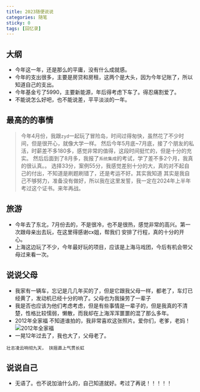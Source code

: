```yaml
---
title: 2023随便说说
categories: 随笔
sticky: 0
tags: [回忆录]
---
```

## 大纲
* 今年这一年，还是那么的平庸，没有什么成就感。
* 今年的支出很多，主要是房贷和房租，这两个是大头，因为今年记账了，所以知道自己的支出。
* 今年基金亏了5990，主要新能源，年后得考虑下车了。得忍痛割爱了。
* 不能说怎么好吧，也不能说差，平平淡淡的一年。

## 最高的的事情
> 今年4月份，我跟`zyd`一起玩了冒险岛，时间过得匆快，虽然花了不少时间，但是很开心，就像大学一样。
> 然后今年5月底~7月底，接了个朋友的私活，时薪差不多180多，感觉非常的值得，这段时间挺忙的，但是十分的充实。
> 然后后面到了8月多，我报了`系统集成`的考试，学了差不多2个月，我真的很认真。。
> 选择33分，案例55分，我感觉差别十分的大，真的对不起自己的付出，不知道是刷题刷错了，还是考运不好。其实我知道
其实是我自己不够努力，准备没有做好，所以我在这里发誓，我一定在2024年上半年考过这个证书。来年再战。

## 旅游
* 今年去了东北，7月份去的，不是很冷，也不是很热，感觉非常的高兴。第一次跟母亲出去玩，在这里得感谢cx姐，帮我们 安排了行程，真的十分的开心。
* 上海这边玩了不少，今年最好玩的项目，应该是上海马戏团，今后有机会带父母过来看一次。

## 说说父母
* 我家有一辆车，忘记是几几年买的了，但是它跟我父母一样，都老了，车灯已经黄了，发动机已经十分的响了。父母也为我操劳了一辈子
* 我是否也应该为他们考虑考虑，但是有些事情是一辈子的，但是我真的不清楚，性格比较懦弱，懒散，而我却在上海浑浑噩噩的混了那么多年。
* 2012年全家福 不知道谁拍的，我非常喜欢这张照片。爱你们，老爹，老妈！
![2012年全家福](../.vuepress/public/img/parent/2012-quanjiafu.png)
* 一晃12年过去了，我也大了，父母老了。

`壮志凌云响彻九天， 扶摇直上气贯长虹`

## 说说自己
* 无语了。也不说加油什么的，自己知道就好。考过了再说！！！！！

